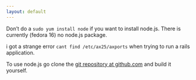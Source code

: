```yaml
---
layout: default
---
```


Don’t do a <code>sudo yum install node</code> if you want to install node.js.
There is currently (fedora 16) no node.js package.

i got a strange error <code>cant find /etc/ax25/axports</code> when trying to run a rails application.

To use node.js go clone the <a href="https://github.com/joyent/node">git repository at github.com</a> and build it yourself.
